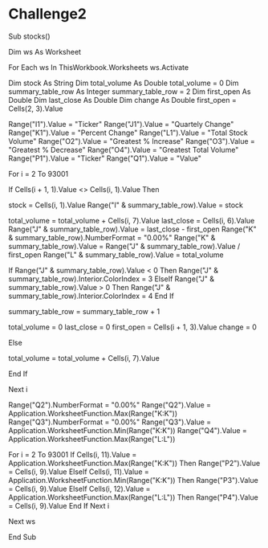 # Challenge2

Sub stocks()

Dim ws As Worksheet

For Each ws In ThisWorkbook.Worksheets
ws.Activate

Dim stock As String
Dim total_volume As Double
total_volume = 0
Dim summary_table_row As Integer
summary_table_row = 2
Dim first_open As Double
Dim last_close As Double
Dim change As Double
first_open = Cells(2, 3).Value

Range("I1").Value = "Ticker"
Range("J1").Value = "Quartely Change"
Range("K1").Value = "Percent Change"
Range("L1").Value = "Total Stock Volume"
Range("O2").Value = "Greatest % Increase"
Range("O3").Value = "Greatest % Decrease"
Range("O4").Value = "Greatest Total Volume"
Range("P1").Value = "Ticker"
Range("Q1").Value = "Value"

For i = 2 To 93001

If Cells(i + 1, 1).Value <> Cells(i, 1).Value Then

stock = Cells(i, 1).Value
Range("I" & summary_table_row).Value = stock

total_volume = total_volume + Cells(i, 7).Value
last_close = Cells(i, 6).Value
Range("J" & summary_table_row).Value = last_close - first_open
Range("K" & summary_table_row).NumberFormat = "0.00%"
Range("K" & summary_table_row).Value = Range("J" & summary_table_row).Value / first_open
Range("L" & summary_table_row).Value = total_volume

If Range("J" & summary_table_row).Value < 0 Then
Range("J" & summary_table_row).Interior.ColorIndex = 3
ElseIf Range("J" & summary_table_row).Value > 0 Then
Range("J" & summary_table_row).Interior.ColorIndex = 4
End If


summary_table_row = summary_table_row + 1

total_volume = 0
last_close = 0
first_open = Cells(i + 1, 3).Value
change = 0

Else

total_volume = total_volume + Cells(i, 7).Value


End If

Next i

Range("Q2").NumberFormat = "0.00%"
Range("Q2").Value = Application.WorksheetFunction.Max(Range("K:K"))
Range("Q3").NumberFormat = "0.00%"
Range("Q3").Value = Application.WorksheetFunction.Min(Range("K:K"))
Range("Q4").Value = Application.WorksheetFunction.Max(Range("L:L"))

For i = 2 To 93001
If Cells(i, 11).Value = Application.WorksheetFunction.Max(Range("K:K")) Then
Range("P2").Value = Cells(i, 9).Value
ElseIf Cells(i, 11).Value = Application.WorksheetFunction.Min(Range("K:K")) Then
Range("P3").Value = Cells(i, 9).Value
ElseIf Cells(i, 12).Value = Application.WorksheetFunction.Max(Range("L:L")) Then
Range("P4").Value = Cells(i, 9).Value
End If
Next i

Next ws

End Sub
